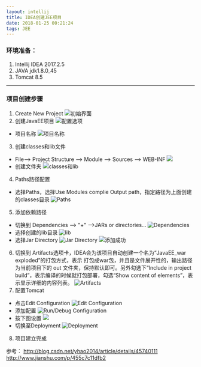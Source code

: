```yaml
---
layout: intellij
title: IDEA创建JEE项目
date: 2018-01-25 00:21:24
tags: JEE
---
```


### 环境准备：
1. Intellij IDEA 2017.2.5
2. JAVA jdk1.8.0_45
3. Tomcat 8.5
---
### 项目创建步骤
1. Create New Project
  ![初始界面](http://upload-images.jianshu.io/upload_images/8743973-8d9d89c37d902e7e.PNG?imageMogr2/auto-orient/strip%7CimageView2/2/w/1240)
2. 创建JavaEE项目
  ![配置选项](http://upload-images.jianshu.io/upload_images/8743973-895fe7170bdcbca8.png?imageMogr2/auto-orient/strip%7CimageView2/2/w/1240)
- 项目名称
  ![项目名称](http://upload-images.jianshu.io/upload_images/8743973-ab7c0ef312db8292.png?imageMogr2/auto-orient/strip%7CimageView2/2/w/1240)
3. 创建classes和lib文件
- File--> Project Structure --> Module --> Sources --> WEB-INF
  ![](http://upload-images.jianshu.io/upload_images/8743973-755cea0a1b43cf90.png?imageMogr2/auto-orient/strip%7CimageView2/2/w/1240)
- 创建文件夹
  ![classes和lib](http://upload-images.jianshu.io/upload_images/8743973-6fb9b0eeecf02ad6.png?imageMogr2/auto-orient/strip%7CimageView2/2/w/1240)
4. Paths路径配置
- 选择Paths，选择Use Modules complie Output path，指定路径为上面创建的classes目录
  ![Paths](http://upload-images.jianshu.io/upload_images/8743973-1b13ca0bedff9022.png?imageMogr2/auto-orient/strip%7CimageView2/2/w/1240)
5. 添加依赖路径
- 切换到 Dependencies  --> "+" -->JARs or directories... 
  ![Dependencies](http://upload-images.jianshu.io/upload_images/8743973-720e1884e94ffa56.png?imageMogr2/auto-orient/strip%7CimageView2/2/w/1240)
- 选择创建的lib目录
  ![lib](http://upload-images.jianshu.io/upload_images/8743973-6507f4ac415c7047.png?imageMogr2/auto-orient/strip%7CimageView2/2/w/1240)
- 选择Jar Directory
  ![Jar Directory](http://upload-images.jianshu.io/upload_images/8743973-23e04c1d0c430d4a.png?imageMogr2/auto-orient/strip%7CimageView2/2/w/1240)
  ![添加成功](http://upload-images.jianshu.io/upload_images/8743973-ee3cabcc9f50f13b.png?imageMogr2/auto-orient/strip%7CimageView2/2/w/1240)
6. 切换到 Artifacts选项卡，IDEA会为该项目自动创建一个名为“JavaEE_war exploded”的打包方式，表示 打包成war包，并且是文件展开性的，输出路径为当前项目下的 out 文件夹，保持默认即可。另外勾选下“Include in project build”，表示编译的时候就打包部署，勾选“Show content of elements”，表示显示详细的内容列表。
  ![Artifacts](http://upload-images.jianshu.io/upload_images/8743973-252025698c995aed.png?imageMogr2/auto-orient/strip%7CimageView2/2/w/1240)
7. 配置Tomcat
- 点击Edit Configuration
  ![Edit Configuration](http://upload-images.jianshu.io/upload_images/8743973-c745744bedd77ea4.png?imageMogr2/auto-orient/strip%7CimageView2/2/w/1240)
- 添加配置
  ![Run/Debug Configuration](http://upload-images.jianshu.io/upload_images/8743973-f1d2a8c074861589.png?imageMogr2/auto-orient/strip%7CimageView2/2/w/1240)
- 按下图设置
  ![](http://upload-images.jianshu.io/upload_images/8743973-6a54aa3e094cfe6e.png?imageMogr2/auto-orient/strip%7CimageView2/2/w/1240)
- 切换至Deployment
  ![Deployment](http://upload-images.jianshu.io/upload_images/8743973-dcf12e312de8cd60.png?imageMogr2/auto-orient/strip%7CimageView2/2/w/1240)
8. 项目建立完成


参考：
http://blog.csdn.net/yhao2014/article/details/45740111
http://www.jianshu.com/p/455c7c11dfb2
